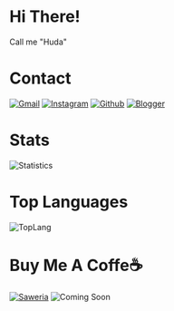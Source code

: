 # Hi There!
Call me "Huda"

# Contact

[![Gmail](https://img.shields.io/badge/Gmail-D14836?style=for-the-badge&logo=gmail&logoColor=white
)](mailto:hudah2102@gmail.com) [![Instagram](https://img.shields.io/badge/Instagram-E4405F?style=for-the-badge&logo=instagram&logoColor=white
)](https://instagram.com/khuirul_huda) [![Github](https://img.shields.io/badge/GitHub-100000?style=for-the-badge&logo=github&logoColor=white
)](https://github.com/Khuirul-Huda) [![Blogger](https://img.shields.io/badge/Blogger-FF5722?style=for-the-badge&logo=blogger&logoColor=white
)](https://situsrumahan.xyz) 

<!--# Currently [NOT] Learn
![HTML](https://img.shields.io/badge/HTML-239120?style=for-the-badge&logo=html5&logoColor=white
) ![CSS](https://img.shields.io/badge/CSS-239120?&style=for-the-badge&logo=css3&logoColor=white
) ![JS](https://img.shields.io/badge/JavaScript-F7DF1E?style=for-the-badge&logo=javascript&logoColor=black
) ![NODEJS](https://img.shields.io/badge/Node.js-43853D?style=for-the-badge&logo=node.js&logoColor=white
) ![HTML5](https://img.shields.io/badge/HTML5-E34F26?style=for-the-badge&logo=html5&logoColor=white
) ![CSS3](https://img.shields.io/badge/CSS3-1572B6?style=for-the-badge&logo=css3&logoColor=white
) ![JAVA](https://img.shields.io/badge/Java-ED8B00?style=for-the-badge&logo=java&logoColor=white
) ![PHP](https://img.shields.io/badge/PHP-777BB4?style=for-the-badge&logo=php&logoColor=white
) ![MARKDOWN](https://img.shields.io/badge/Markdown-000000?style=for-the-badge&logo=markdown&logoColor=White
) ![SHELL](https://img.shields.io/badge/Shell_Script-121011?style=for-the-badge&logo=gnu-bash&logoColor=white
) ![MYSQL](https://img.shields.io/badge/MySQL-00000F?style=for-the-badge&logo=mysql&logoColor=white
)-->

# Stats
![Statistics](https://github-readme-stats.vercel.app//api?username=Khuirul-Huda&show_icons=true&count_private=true&hide_title=true&bg_color=30,e96443,904e95&title_color=fff&text_color=fff)

# Top Languages
![TopLang](https://github-readme-stats.vercel.app/api/top-langs/?username=Khuirul-Huda&layout=compact)

# Buy Me A Coffe☕
[![Saweria](https://img.shields.io/badge/DONATE-SAWERIA-green?style=for-the-badge)](https://saweria.co/khuirulhuda)
![Coming Soon](https://img.shields.io/badge/SOON-BUY_ME_A_COFFE-green?style=for-the-badge)
